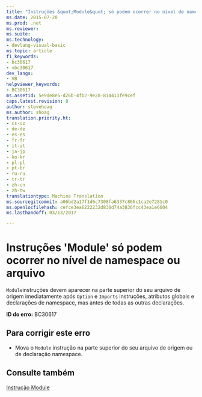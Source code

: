 ```yaml
---
title: "Instruções &quot;Module&quot; só podem ocorrer no nível de namespace ou arquivo | Documentos do Microsoft"
ms.date: 2015-07-20
ms.prod: .net
ms.reviewer: 
ms.suite: 
ms.technology:
- devlang-visual-basic
ms.topic: article
f1_keywords:
- bc30617
- vbc30617
dev_langs:
- VB
helpviewer_keywords:
- BC30617
ms.assetid: 5e9de8e5-d26b-4fb2-9e28-814413fe9cef
caps.latest.revision: 8
author: stevehoag
ms.author: shoag
translation.priority.ht:
- cs-cz
- de-de
- es-es
- fr-fr
- it-it
- ja-jp
- ko-kr
- pl-pl
- pt-br
- ru-ru
- tr-tr
- zh-cn
- zh-tw
translationtype: Machine Translation
ms.sourcegitcommit: a06bd2a17f1d6c7308fa6337c866c1ca2e7281c0
ms.openlocfilehash: cefce3ea6222232d830d74a3836fcc43ea1e6604
ms.lasthandoff: 03/13/2017

---
```

# <a name="39module39-statements-can-occur-only-at-file-or-namespace-level"></a>Instruções 'Module' só podem ocorrer no nível de namespace ou arquivo
`Module`instruções devem aparecer na parte superior do seu arquivo de origem imediatamente após `Option` e `Imports` instruções, atributos globais e declarações de namespace, mas antes de todas as outras declarações.  
  
 **ID do erro:** BC30617  
  
## <a name="to-correct-this-error"></a>Para corrigir este erro  
  
-   Mova o `Module` instrução na parte superior do seu arquivo de origem ou de declaração namespace.  
  
## <a name="see-also"></a>Consulte também  
 [Instrução Module](../../../visual-basic/language-reference/statements/module-statement.md)
